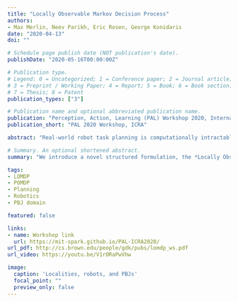 ```yaml
---
title: "Locally Observable Markov Decision Process"
authors:
- Max Merlin, Neev Parikh, Eric Rosen, George Konidaris
date: "2020-04-13"
doi: ""

# Schedule page publish date (NOT publication's date).
publishDate: "2020-05-16T00:00:00Z"

# Publication type.
# Legend: 0 = Uncategorized; 1 = Conference paper; 2 = Journal article;
# 3 = Preprint / Working Paper; 4 = Report; 5 = Book; 6 = Book section;
# 7 = Thesis; 8 = Patent
publication_types: ["3"]

# Publication name and optional abbreviated publication name.
publication: "Perception, Action, Learning (PAL) Workshop 2020, International Conference on Robotics and Automation"
publication_short: "PAL 2020 Workshop, ICRA"

abstract: "Real-world robot task planning is computationally intractable in part due to the complexity of dealing with partial observability. One approach to reducing planning complexity is to assume additional model structure such as mixed-observability, factored state representations, or temporally-extended actions. We introduce a novel structured formulation, the *Locally Observable Markov Decision Process*, which assumes that partial observability stems from limited sensor range---objects outside sensor range are unobserved, but become fully observed once they are within sensor range. Plans solving tasks of this type have a specific structure: they must necessarily go through *localities* where objects transition from unobserved to fully observed. We introduce a novel planner that reduces planning time via a hierarchy that structures the plan around these localities, and interleaves online and offline planning. We present preliminary results  in a challenging domain that shows that the locality assumption enables robots to plan effectively in the presence of this type of uncertainty."

# Summary. An optional shortened abstract.
summary: "We introduce a novel structured formulation, the *Locally Observable Markov Decision Process*, which assumes that partial observability stems from limited sensor range---objects outside sensor range are unobserved, but become fully observed once they are within sensor range."

tags:
- LOMDP
- POMDP
- Planning
- Robotics
- PBJ domain

featured: false

links:
- name: Workshop link
  url: https://mit-spark.github.io/PAL-ICRA2020/
url_pdf: http://cs.brown.edu/people/gdk/pubs/lomdp_ws.pdf
url_video: https://youtu.be/V1rORaPwVhw

image:
  caption: 'Localities, robots, and PBJs'
  focal_point: ""
  preview_only: false
---
```

